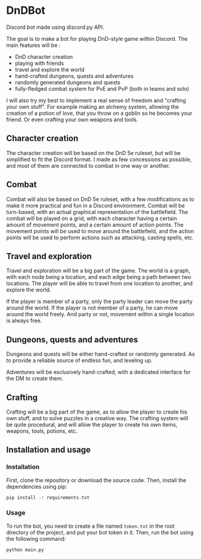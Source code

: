 # DnDBot

Discord bot made using discord.py API.

The goal is to make a bot for playing DnD-style game within Discord.
The main features will be :
- DnD character creation
- playing with friends
- travel and explore the world
- hand-crafted dungeons, quests and adventures
- randomly generated dungeons and quests
- fully-fledged combat system for PvE and PvP (both in teams and solo)

I will also try my best to implement a real sense of freedom and "crafting your own stuff". 
For example making an alchemy system, allowing the creation of a potion of love, that you throw on a goblin so he becomes your friend.
Or even crafting your own weapons and tools.

## Character creation

The character creation will be based on the DnD 5e ruleset, but will be simplified to fit the Discord format.
I made as few concessions as possible, and most of them are connected to combat in one way or another.

## Combat

Combat will also be based on DnD 5e ruleset, with a few modifications as to make it more practical and fun in a Discord environment.
Combat will be turn-based, with an actual graphical representation of the battlefield. 
The combat will be played on a grid, with each character having a certain amount of movement points, and a certain amount of action points.
The movement points will be used to move around the battlefield, and the action points will be used to perform actions such as attacking, casting spells, etc.

## Travel and exploration

Travel and exploration will be a big part of the game.
The world is a graph, with each node being a location, and each edge being a path between two locations.
The player will be able to travel from one location to another, and explore the world.

If the player is member of a party, only the party leader can move the party around the world.
If the player is not member of a party, he can move around the world freely.
And party or not, movement within a single location is always free.

## Dungeons, quests and adventures

Dungeons and quests will be either hand-crafted or randomly generated.
As to provide a reliable source of endless fun, and leveling up.

Adventures will be exclusively hand-crafted, with a dedicated interface for the DM to create them.

## Crafting

Crafting will be a big part of the game, as to allow the player to create his own stuff, and to solve puzzles in a creative way.
The crafting system will be quite procedural, and will allow the player to create his own items, weapons, tools, potions, etc.

## Installation and usage

### Installation

First, clone the repository or download the source code.
Then, install the dependencies using pip:
```bash
pip install -r requirements.txt
```

### Usage

To run the bot, you need to create a file named `token.txt` in the root directory of the project, and put your bot token in it.
Then, run the bot using the following command:
```bash
python main.py
```

